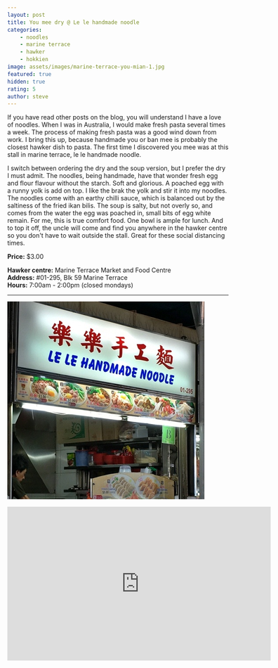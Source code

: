 ```yaml
---
layout: post
title: You mee dry @ Le le handmade noodle
categories: 
    - noodles
    - marine terrace
    - hawker
    - hokkien
image: assets/images/marine-terrace-you-mian-1.jpg
featured: true
hidden: true
rating: 5
author: steve
---
```

If you have read other posts on the blog, you will understand I have a love of noodles. When I was in Australia, I would make fresh pasta several times a week. The process of making fresh pasta was a good wind down from work. I bring this up, because handmade you or ban mee is probably the closest hawker dish to pasta. The first time I discovered you mee was at this stall in marine terrace, le le handmade noodle.

I switch between ordering the dry and the soup version, but I prefer the dry I must admit. The noodles, being handmade, have that wonder fresh egg and flour flavour without the starch. Soft and glorious. A poached egg with a runny yolk is add on top. I like the brak the yolk and stir it into my noodles. The noodles come with an earthy chilli sauce, which is balanced out by the saltiness of the fried ikan bilis. The soup is salty, but not overly so, and comes from the water the egg was poached in, small bits of egg white remain. For me, this is true comfort food. One bowl is ample for lunch. And to top it off, the uncle will come and find you anywhere in the hawker centre so you don't have to wait outside the stall. Great for these social distancing times.

**Price:** $3.00  

**Hawker centre:** Marine Terrace Market and Food Centre  
**Address:** #01-295, Blk 59 Marine Terrace  
**Hours:** 7:00am - 2:00pm (closed mondays)  

***  

![Le le handmade noodle hawker stall](/assets/images/marine-terrace-you-mian-2.jpg "Le le handmade noodle hawker stall")

<iframe src="https://www.google.com/maps/embed?pb=!1m18!1m12!1m3!1d3988.782240162541!2d103.91354511453848!3d1.3057713990476347!2m3!1f0!2f0!3f0!3m2!1i1024!2i768!4f13.1!3m3!1m2!1s0x31da229fc776e597%3A0xb4fba9f23d28025f!2s50A%20Marine%20Terrace%20Market!5e0!3m2!1sen!2ssg!4v1606313329702!5m2!1sen!2ssg" width="600" height="350" frameborder="0" style="border:0;" allowfullscreen="" aria-hidden="false" tabindex="0"></iframe>